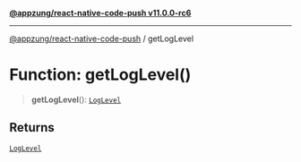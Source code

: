 [**@appzung/react-native-code-push v11.0.0-rc6**](../README.md)

---

[@appzung/react-native-code-push](../README.md) / getLogLevel

# Function: getLogLevel()

> **getLogLevel**(): [`LogLevel`](../enumerations/LogLevel.md)

## Returns

[`LogLevel`](../enumerations/LogLevel.md)
